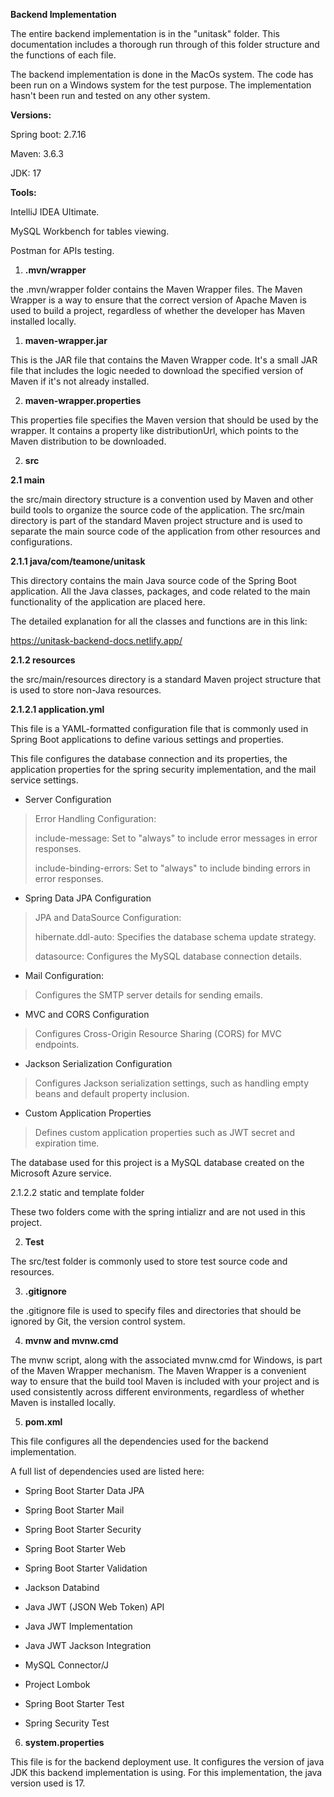**Backend Implementation**

The entire backend implementation is in the "unitask" folder. This
documentation includes a thorough run through of this folder structure
and the functions of each file.

The backend implementation is done in the MacOs system. The code has
been run on a Windows system for the test purpose. The implementation
hasn't been run and tested on any other system.

**Versions:**

Spring boot: 2.7.16

Maven: 3.6.3

JDK: 17

**Tools:**

IntelliJ IDEA Ultimate.

MySQL Workbench for tables viewing.

Postman for APIs testing.

1.  **.mvn/wrapper**

the .mvn/wrapper folder contains the Maven Wrapper files. The Maven
Wrapper is a way to ensure that the correct version of Apache Maven is
used to build a project, regardless of whether the developer has Maven
installed locally.

1.  **maven-wrapper.jar**

This is the JAR file that contains the Maven Wrapper code. It\'s a small
JAR file that includes the logic needed to download the specified
version of Maven if it\'s not already installed.

2.  **maven-wrapper.properties**

This properties file specifies the Maven version that should be used by
the wrapper. It contains a property like distributionUrl, which points
to the Maven distribution to be downloaded.

2.  **src**

**2.1 main**

the src/main directory structure is a convention used by Maven and other
build tools to organize the source code of the application. The src/main
directory is part of the standard Maven project structure and is used to
separate the main source code of the application from other resources
and configurations.

**2.1.1 java/com/teamone/unitask**

This directory contains the main Java source code of the Spring Boot
application. All the Java classes, packages, and code related to the
main functionality of the application are placed here.

The detailed explanation for all the classes and functions are in this
link:

<https://unitask-backend-docs.netlify.app/>

**2.1.2 resources**

the src/main/resources directory is a standard Maven project structure
that is used to store non-Java resources.

**2.1.2.1 application.yml**

This file is a YAML-formatted configuration file that is commonly used
in Spring Boot applications to define various settings and properties.

This file configures the database connection and its properties, the
application properties for the spring security implementation, and the
mail service settings.

-   Server Configuration

> Error Handling Configuration:
>
> include-message: Set to \"always\" to include error messages in error
> responses.
>
> include-binding-errors: Set to \"always\" to include binding errors in
> error responses.

-   Spring Data JPA Configuration

> JPA and DataSource Configuration:
>
> hibernate.ddl-auto: Specifies the database schema update strategy.
>
> datasource: Configures the MySQL database connection details.

-   Mail Configuration:

> Configures the SMTP server details for sending emails.

-   MVC and CORS Configuration

> Configures Cross-Origin Resource Sharing (CORS) for MVC endpoints.

-   Jackson Serialization Configuration

> Configures Jackson serialization settings, such as handling empty
> beans and default property inclusion.

-   Custom Application Properties

> Defines custom application properties such as JWT secret and
> expiration time.

The database used for this project is a MySQL database created on the
Microsoft Azure service.

2.1.2.2 static and template folder

These two folders come with the spring intializr and are not used in
this project.

2.  **Test**

The src/test folder is commonly used to store test source code and
resources.

3.  **.gitignore**

the .gitignore file is used to specify files and directories that should
be ignored by Git, the version control system.

4.  **mvnw and mvnw.cmd**

The mvnw script, along with the associated mvnw.cmd for Windows, is part
of the Maven Wrapper mechanism. The Maven Wrapper is a convenient way to
ensure that the build tool Maven is included with your project and is
used consistently across different environments, regardless of whether
Maven is installed locally.

5.  **pom.xml**

This file configures all the dependencies used for the backend
implementation.

A full list of dependencies used are listed here:

-   Spring Boot Starter Data JPA

-   Spring Boot Starter Mail

-   Spring Boot Starter Security

-   Spring Boot Starter Web

-   Spring Boot Starter Validation

-   Jackson Databind

-   Java JWT (JSON Web Token) API

-   Java JWT Implementation

-   Java JWT Jackson Integration

-   MySQL Connector/J

-   Project Lombok

-   Spring Boot Starter Test

-   Spring Security Test

6.  **system.properties**

This file is for the backend deployment use. It configures the version
of java JDK this backend implementation is using. For this
implementation, the java version used is 17.

